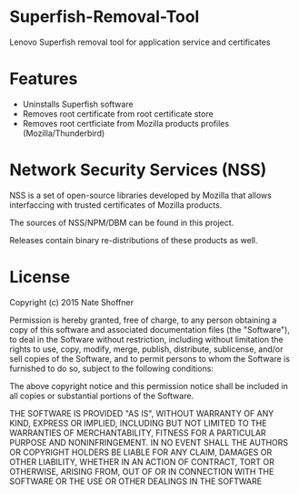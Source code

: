 # Superfish-Removal-Tool
Lenovo Superfish removal tool for application service and certificates

# Features
* Uninstalls Superfish software
* Removes root certificate from root certificate store
* Removes root certficiate from Mozilla products profiles (Mozilla/Thunderbird)


# Network Security Services (NSS)

NSS is a set of open-source libraries developed by Mozilla that allows interfaccing with trusted certificates of Mozilla products.

The sources of NSS/NPM/DBM can be found in this project.

Releases contain binary re-distributions of these products as well.

# License

Copyright (c) 2015 Nate Shoffner

Permission is hereby granted, free of charge, to any person obtaining a copy of this software and associated documentation files (the "Software"), to deal in the Software without restriction, including without limitation the rights to use, copy, modify, merge, publish, distribute, sublicense, and/or sell copies of the Software, and to permit persons to whom the Software is furnished to do so, subject to the following conditions:

The above copyright notice and this permission notice shall be included in all copies or substantial portions of the Software.

THE SOFTWARE IS PROVIDED "AS IS", WITHOUT WARRANTY OF ANY KIND, EXPRESS OR IMPLIED, INCLUDING BUT NOT LIMITED TO THE WARRANTIES OF MERCHANTABILITY, FITNESS FOR A PARTICULAR PURPOSE AND NONINFRINGEMENT. IN NO EVENT SHALL THE AUTHORS OR COPYRIGHT HOLDERS BE LIABLE FOR ANY CLAIM, DAMAGES OR OTHER LIABILITY, WHETHER IN AN ACTION OF CONTRACT, TORT OR OTHERWISE, ARISING FROM, OUT OF OR IN CONNECTION WITH THE SOFTWARE OR THE USE OR OTHER DEALINGS IN THE SOFTWARE
